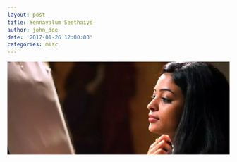 ```yaml
---
layout: post
title: Yennavalum Seethaiye
author: john_doe
date: '2017-01-26 12:00:00'
categories: misc
---
```

![](/assets/img/uploads/ok1[1].webp)
